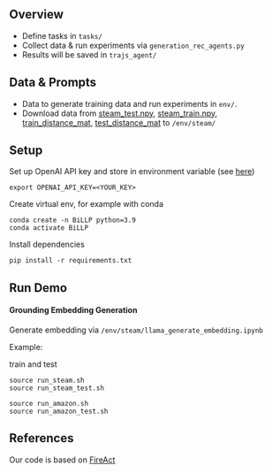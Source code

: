 
## Overview
- Define tasks in `tasks/`
- Collect data & run experiments via `generation_rec_agents.py` 
- Results will be saved in `trajs_agent/`


## Data & Prompts
- Data to generate training data and run experiments in `env/`. 
- Download data from [steam_test.npy](https://drive.google.com/file/d/1zXgGwGdlC5vrDnlhgUqyb7Ic915TdMMW/view?usp=sharing), [steam_train.npy](https://drive.google.com/file/d/16cAzf9upsDfNu7pCjk5QSpdeQhMLaFwY/view?usp=sharing), [train_distance_mat](https://drive.google.com/file/d/1c_53kIlTlmFK-ZSi5T2eCS3pFXRKVT1k/view?usp=drive_link), [test_distance_mat](https://drive.google.com/file/d/1G10iuk3jVOSvhM7iL5uRta2Fhe21mqqD/view?usp=drive_link) to `/env/steam/`

## Setup

Set up OpenAI API key and store in environment variable  (see [here](https://help.openai.com/en/articles/5112595-best-practices-for-api-key-safety))

```
export OPENAI_API_KEY=<YOUR_KEY>
```
 
Create virtual env, for example with conda

```
conda create -n BiLLP python=3.9
conda activate BiLLP
```

Install dependencies

```
pip install -r requirements.txt
```

## Run Demo

#### Grounding Embedding Generation
Generate embedding via `/env/steam/llama_generate_embedding.ipynb` 

Example:

train and test
```
source run_steam.sh
source run_steam_test.sh
```

```
source run_amazon.sh
source run_amazon_test.sh
```


## References
Our  code is based on [FireAct](https://github.com/anchen1011/FireAct)
